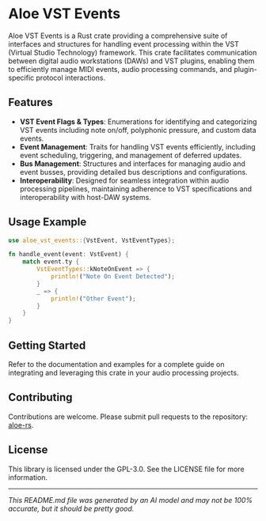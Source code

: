 # Aloe VST Events

Aloe VST Events is a Rust crate providing a comprehensive suite of interfaces and structures for handling event processing within the VST (Virtual Studio Technology) framework. This crate facilitates communication between digital audio workstations (DAWs) and VST plugins, enabling them to efficiently manage MIDI events, audio processing commands, and plugin-specific protocol interactions.

## Features

- **VST Event Flags & Types**: Enumerations for identifying and categorizing VST events including note on/off, polyphonic pressure, and custom data events.
- **Event Management**: Traits for handling VST events efficiently, including event scheduling, triggering, and management of deferred updates.
- **Bus Management**: Structures and interfaces for managing audio and event busses, providing detailed bus descriptions and configurations.
- **Interoperability**: Designed for seamless integration within audio processing pipelines, maintaining adherence to VST specifications and interoperability with host-DAW systems.

## Usage Example

```rust
use aloe_vst_events::{VstEvent, VstEventTypes};

fn handle_event(event: VstEvent) {
    match event.ty {
        VstEventTypes::kNoteOnEvent => {
            println!("Note On Event Detected");
        }
        _ => {
            println!("Other Event");
        }
    }
}
```

## Getting Started
Refer to the documentation and examples for a complete guide on integrating and leveraging this crate in your audio processing projects.

## Contributing
Contributions are welcome. Please submit pull requests to the repository: [aloe-rs](https://github.com/klebs6/aloe-rs).

## License
This library is licensed under the GPL-3.0. See the LICENSE file for more information.

---

*This README.md file was generated by an AI model and may not be 100% accurate, but it should be pretty good.*
